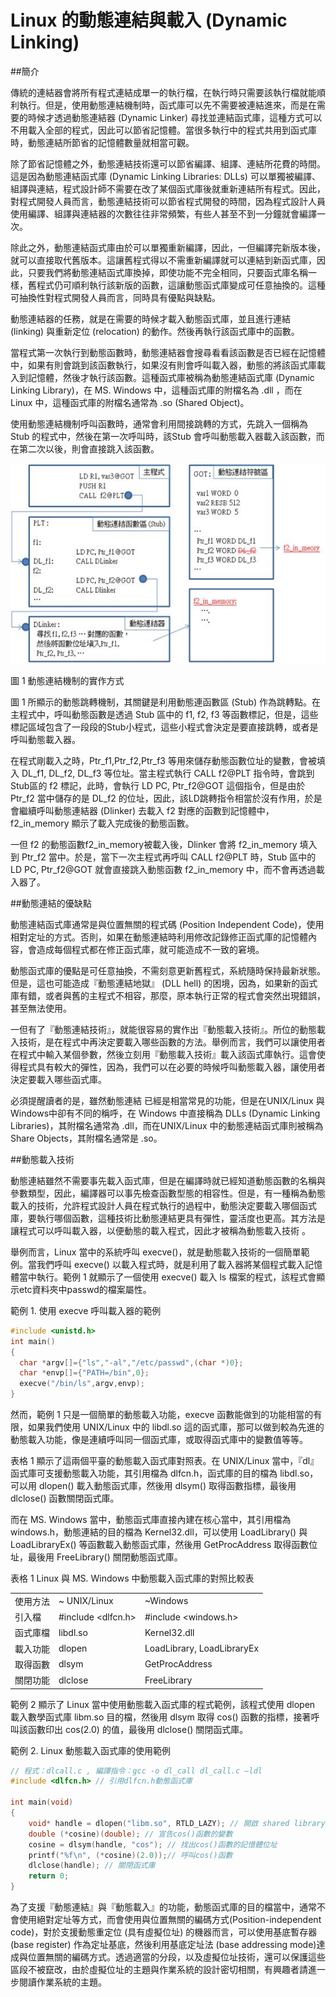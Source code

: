# Linux 的動態連結與載入 (Dynamic Linking)

##簡介

傳統的連結器會將所有程式連結成單一的執行檔，在執行時只需要該執行檔就能順利執行。但是，使用動態連結機制時，函式庫可以先不需要被連結進來，而是在需要的時候才透過動態連結器 (Dynamic Linker) 尋找並連結函式庫，這種方式可以不用載入全部的程式，因此可以節省記憶體。當很多執行中的程式共用到函式庫時，動態連結所節省的記憶體數量就相當可觀。

除了節省記憶體之外，動態連結技術還可以節省編譯、組譯、連結所花費的時間。這是因為動態連結函式庫 (Dynamic Linking Libraries: DLLs) 可以單獨被編譯、組譯與連結，程式設計師不需要在改了某個函式庫後就重新連結所有程式。因此，對程式開發人員而言，動態連結技術可以節省程式開發的時間，因為程式設計人員使用編譯、組譯與連結器的次數往往非常頻繁，有些人甚至不到一分鐘就會編譯一次。

除此之外，動態連結函式庫由於可以單獨重新編譯，因此，一但編譯完新版本後，就可以直接取代舊版本。這讓舊程式得以不需重新編譯就可以連結到新函式庫，因此，只要我們將動態連結函式庫換掉，即使功能不完全相同，只要函式庫名稱一樣，舊程式仍可順利執行該新版的函數，這讓動態函式庫變成可任意抽換的。這種可抽換性對程式開發人員而言，同時具有優點與缺點。

動態連結器的任務，就是在需要的時候才載入動態函式庫，並且進行連結 (linking) 與重新定位 (relocation) 的動作。然後再執行該函式庫中的函數。

當程式第一次執行到動態函數時，動態連結器會搜尋看看該函數是否已經在記憶體中，如果有則會跳到該函數執行，如果沒有則會呼叫載入器，動態的將該函式庫載入到記憶體，然後才執行該函數。這種函式庫被稱為動態連結函式庫 (Dynamic Linking Library)，在 MS. Windows 中，這種函式庫的附檔名為 .dll ，而在 Linux 中，這種函式庫的附檔名通常為 .so (Shared Object)。

使用動態連結機制呼叫函數時，通常會利用間接跳轉的方式，先跳入一個稱為 Stub 的程式中，然後在第一次呼叫時，該Stub 會呼叫動態載入器載入該函數，而在第二次以後，則會直接跳入該函數。


![](images/LinuxDLLstub.jpg)

圖 1 動態連結機制的實作方式

圖 1 所顯示的動態跳轉機制，其關鍵是利用動態連函數區 (Stub) 作為跳轉點。在主程式中，呼叫動態函數是透過 Stub 區中的 f1, f2, f3 等函數標記，但是，這些標記區域包含了一段段的Stub小程式，這些小程式會決定是要直接跳轉，或者是呼叫動態載入器。

在程式剛載入之時，Ptr_f1,Ptr_f2,Ptr_f3 等用來儲存動態函數位址的變數，會被填入 DL_f1, DL_f2, DL_f3 等位址。當主程式執行 CALL f2@PLT 指令時，會跳到Stub區的 f2 標記，此時，會執行 LD PC, Ptr_f2@GOT 這個指令，但是由於 Ptr_f2 當中儲存的是 DL_f2 的位址，因此，該LD跳轉指令相當於沒有作用，於是會繼續呼叫動態連結器 (Dlinker) 去載入 f2 對應的函數到記憶體中，f2_in_memory 顯示了載入完成後的動態函數。

一但 f2 的動態函數f2_in_memory被載入後，Dlinker 會將 f2_in_memory 填入到 Ptr_f2 當中。於是，當下一次主程式再呼叫 CALL f2@PLT 時，Stub 區中的 LD PC, Ptr_f2@GOT 就會直接跳入動態函數 f2_in_memory 中，而不會再透過載入器了。

##動態連結的優缺點

動態連結函式庫通常是與位置無關的程式碼 (Position Independent Code)，使用相對定址的方式。否則，如果在動態連結時利用修改記錄修正函式庫的記憶體內容，會造成每個程式都在修正函式庫，就可能造成不一致的窘境。

動態函式庫的優點是可任意抽換，不需刻意更新舊程式，系統隨時保持最新狀態。但是，這也可能造成『動態連結地獄』 (DLL hell) 的困境，因為，如果新的函式庫有錯，或者與舊的主程式不相容，那麼，原本執行正常的程式會突然出現錯誤，甚至無法使用。

一但有了『動態連結技術』，就能很容易的實作出『動態載入技術』。所位的動態載入技術，是在程式中再決定要載入哪些函數的方法。舉例而言，我們可以讓使用者在程式中輸入某個參數，然後立刻用『動態載入技術』載入該函式庫執行。這會使得程式具有較大的彈性，因為，我們可以在必要的時候呼叫動態載入器，讓使用者決定要載入哪些函式庫。

必須提醒讀者的是，雖然動態連結 已經是相當常見的功能，但是在UNIX/Linux 與 Windows中卻有不同的稱呼，在 Windows 中直接稱為 DLLs (Dynamic Linking Libraries)，其附檔名通常為 .dll，而在UNIX/Linux 中的動態連結函式庫則被稱為 Share Objects，其附檔名通常是 .so。

##動態載入技術

動態連結雖然不需要事先載入函式庫，但是在編譯時就已經知道動態函數的名稱與參數類型，因此，編譯器可以事先檢查函數型態的相容性。但是，有一種稱為動態載入的技術，允許程式設計人員在程式執行的過程中，動態決定要載入哪個函式庫，要執行哪個函數，這種技術比動態連結更具有彈性，靈活度也更高。其方法是讓程式可以呼叫載入器，以便動態的載入程式，因此才被稱為動態載入技術 。

舉例而言，Linux 當中的系統呼叫 execve()，就是動態載入技術的一個簡單範例。當我們呼叫 execve() 以載入程式時，就是利用了載入器將某個程式載入記憶體當中執行。範例 1 就顯示了一個使用 execve() 載入 ls 檔案的程式，該程式會顯示etc資料夾中passwd的檔案屬性。

範例 1. 使用 execve 呼叫載入器的範例


```c
#include <unistd.h>
int main()
{
  char *argv[]={"ls","-al","/etc/passwd",(char *)0};
  char *envp[]={"PATH=/bin",0};
  execve("/bin/ls",argv,envp);
}
```

然而，範例 1 只是一個簡單的動態載入功能，execve 函數能做到的功能相當的有限，如果我們使用 UNIX/Linux 中的 libdl.so 這的函式庫，那可以做到較為先進的動態載入功能，像是連續呼叫同一個函式庫，或取得函式庫中的變數值等等。

表格 1 顯示了這兩個平臺的動態載入函式庫對照表。在 UNIX/Linux 當中，『dl』 函式庫可支援動態載入功能，其引用檔為 dlfcn.h，函式庫的目的檔為 libdl.so，可以用 dlopen() 載入動態函式庫，然後用 dlsym() 取得函數指標，最後用 dlclose() 函數關閉函式庫。

而在 MS. Windows 當中，動態函式庫直接內建在核心當中，其引用檔為 windows.h，動態連結的目的檔為 Kernel32.dll，可以使用 LoadLibrary() 與 LoadLibraryEx() 等函數載入動態函式庫，然後用 GetProcAddress 取得函數位址，最後用 FreeLibrary() 關閉動態函式庫。

表格 1 Linux 與 MS. Windows 中動態載入函式庫的對照比較表

<table class="wiki-content-table">
<tbody><tr>
<td>使用方法</td>
<td>~ UNIX/Linux</td>
<td>~Windows</td>
</tr>
<tr>
<td>引入檔</td>
<td>#include &lt;dlfcn.h&gt;</td>
<td>#include &lt;windows.h&gt;</td>
</tr>
<tr>
<td>函式庫檔</td>
<td>libdl.so</td>
<td>Kernel32.dll</td>
</tr>
<tr>
<td>載入功能</td>
<td>dlopen</td>
<td>LoadLibrary, LoadLibraryEx</td>
</tr>
<tr>
<td>取得函數</td>
<td>dlsym</td>
<td>GetProcAddress</td>
</tr>
<tr>
<td>關閉功能</td>
<td>dlclose</td>
<td>FreeLibrary</td>
</tr>
</tbody></table>

範例 2 顯示了 Linux 當中使用動態載入函式庫的程式範例，該程式使用 dlopen 載入數學函式庫 libm.so 目的檔，然後用 dlsym 取得 cos() 函數的指標，接著呼叫該函數印出 cos(2.0) 的值，最後用 dlclose() 關閉函式庫。

範例 2. Linux 動態載入函式庫的使用範例

```c
// 程式：dlcall.c , 編譯指令：gcc -o dl_call dl_call.c –ldl
#include <dlfcn.h> // 引用dlfcn.h動態函式庫

int main(void)
{
    void* handle = dlopen("libm.so", RTLD_LAZY); // 開啟 shared library 'libm'
    double (*cosine)(double); // 宣告cos()函數的變數
    cosine = dlsym(handle, "cos"); // 找出cos()函數的記憶體位址
    printf("%f\n", (*cosine)(2.0));// 呼叫cos()函數
    dlclose(handle); // 關閉函式庫
    return 0;
}
```

為了支援『動態連結』與『動態載入』的功能，動態函式庫的目的檔當中，通常不會使用絕對定址等方式，而會使用與位置無關的編碼方式(Position-independent code)，對於支援動態重定位 (具有虛擬位址) 的機器而言，可以使用基底暫存器 (base register) 作為定址基底，然後利用基底定址法 (base addressing mode)達成與位置無關的編碼方式。透過適當的分段，以及虛擬位址技術，還可以保護這些區段不被竄改，由於虛擬位址的主題與作業系統的設計密切相關，有興趣者請進一步閱讀作業系統的主題。